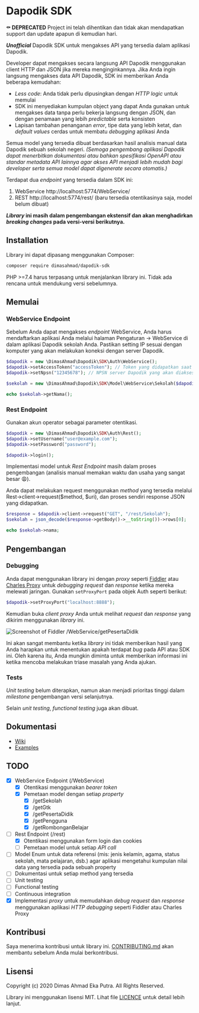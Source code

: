 # Dapodik SDK

**⚰️ DEPRECATED**
Project ini telah dihentikan dan tidak akan mendapatkan support dan update apapun di kemudian hari.

***Unofficial*** Dapodik SDK untuk mengakses API yang tersedia dalam aplikasi Dapodik.

Developer dapat mengakses secara langsung API Dapodik menggunakan client HTTP dan JSON jika mereka menginginkannya. Jika Anda ingin langsung mengakses data API Dapodik, SDK ini memberikan Anda beberapa kemudahan:

- *Less code*: Anda tidak perlu dipusingkan dengan *HTTP logic* untuk memulai
- SDK ini menyediakan kumpulan object yang dapat Anda gunakan untuk mengakses data tanpa perlu bekerja langsung dengan JSON, dan dengan penamaan yang lebih *predictable* serta konsisten
- Lapisan tambahan penanganan *error*, tipe data yang lebih ketat, dan *default values* cerdas untuk membatu *debugging* aplikasi Anda 

Semua model yang tersedia dibuat berdasarkan hasil analisis manual data Dapodik sebuah sekolah negeri. *(Semoga pengembang aplikasi Dapodik dapat menerbitkan dokumentasi atau bahkan spesifikasi OpenAPI atau standar metadata API lainnya agar akses API menjadi lebih mudah bagi developer serta semua model dapat digenerate secara otomatis.)*

Terdapat dua *endpoint* yang tersedia dalam SDK ini:
1. WebService http://localhost:5774/WebService/
2. REST http://localhost:5774/rest/ (baru tersedia otentikasinya saja, model belum dibuat)

***Library* ini masih dalam pengembangan ekstensif dan akan menghadirkan *breaking changes* pada versi-versi berikutnya.** 

## Installation

Library ini dapat dipasang menggunakan Composer:

```bash
composer require dimasahmad/dapodik-sdk
```

PHP >=7.4 harus terpasang untuk menjalankan library ini. Tidak ada rencana untuk mendukung versi sebelumnya. 

## Memulai

### WebService Endpoint

Sebelum Anda dapat mengakses *endpoint* WebService, Anda harus mendaftarkan aplikasi Anda melalui halaman Pengaturan -> WebService di dalam aplikasi Dapodik sekolah Anda. Pastikan setting IP sesuai dengan komputer yang akan melakukan koneksi dengan server Dapodik.

```php
$dapodik = new \DimasAhmad\Dapodik\SDK\Auth\WebService();
$dapodik->setAccessToken("accessToken"); // Token yang didapatkan saat registrasi aplikasi
$dapodik->setNpsn("12345678"); // NPSN server Dapodik yang akan diakses

$sekolah = new \DimasAhmad\Dapodik\SDK\Model\WebService\Sekolah($dapodik);

echo $sekolah->getNama();
```

### Rest Endpoint

Gunakan akun operator sebagai parameter otentikasi.

```php
$dapodik = new \DimasAhmad\Dapodik\SDK\Auth\Rest();
$dapodik->setUsername("user@example.com");
$dapodik->setPassword("password");

$dapodik->login();
```

Implementasi model untuk *Rest Endpoint* masih dalam proses pengembangan (analisis manual memakan waktu dan usaha yang sangat besar 😩).

Anda dapat melakukan request menggunakan *method* yang tersedia melalui Rest->client->request($method, $uri), dan proses sendiri response JSON yang didapatkan.

```php
$response = $dapodik->client->request("GET", "/rest/Sekolah");
$sekolah = json_decode($response->getBody()->__toString())->rows[0];

echo $sekolah->nama;
```

## Pengembangan

### Debugging

Anda dapat menggunakan library ini dengan *proxy* seperti [Fiddler](http://www.telerik.com/fiddler) atau [Charles Proxy](https://www.charlesproxy.com/) untuk *debugging request* dan *response* ketika mereka melewati jaringan. Gunakan `setProxyPort` pada objek Auth seperti berikut:

```php
$dapodik->setProxyPort("localhost:8888");
```

Kemudian buka *client* *proxy* Anda untuk melihat *request* dan *response* yang dikirim menggunakan *library* ini.

![Screenshot of Fiddler /WebService/getPesertaDidik](https://github.com/dimasahmad/dapodik-sdk/blob/master/docs/images/fiddler.png)

Ini akan sangat membantu ketika *library* ini tidak memberikan hasil yang Anda harapkan untuk menentukan apakah terdapat *bug* pada API atau SDK ini. Oleh karena itu, Anda mungkin diminta untuk memberikan informasi ini ketika mencoba melakukan triase masalah yang Anda ajukan. 

### Tests

*Unit testing* belum diterapkan, namun akan menjadi prioritas tinggi dalam *milestone* pengembangan versi selanjutnya.

Selain *unit testing*, *functional testing* juga akan dibuat. 

## Dokumentasi

- [Wiki](https://github.com/dimasahmad/dapodik-sdk/wiki)
- [Examples](https://github.com/dimasahmad/dapodik-sdk/wiki/Examples)

## TODO

 - [x] WebService Endpoint (/WebService)
    - [x] Otentikasi menggunakan *bearer token*
    - [x] Pemetaan model dengan setiap *property*
        - [x] /getSekolah
        - [x] /getGtk
        - [x] /getPesertaDidik
        - [x] /getPengguna
        - [x] /getRombonganBelajar
 - [ ] Rest Endpoint (/rest)
    - [x] Otentikasi menggunakan form login dan cookies
    - [ ] Pemetaan model untuk setiap *API call*
 - [ ] Model Enum untuk data referensi (mis: jenis kelamin, agama, status sekolah, mata pelajaran, dsb.) agar aplikasi mengetahui kumpulan nilai data yang tersedia pada sebuah property
 - [ ] Dokumentasi untuk setiap method yang tersedia
 - [ ] Unit testing
 - [ ] Functional testing
 - [ ] Continuous integration
 - [x] Implementasi *proxy* untuk memudahkan *debug request* dan *response* menggunakan aplikasi *HTTP debugging* seperti Fiddler atau Charles Proxy
    
## Kontribusi

Saya menerima kontribusi untuk library ini. [CONTRIBUTING.md](CONTRIBUTING.md) akan membantu sebelum Anda mulai berkontribusi.

## Lisensi

Copyright (c) 2020 Dimas Ahmad Eka Putra. All Rights Reserved.

Library ini menggunakan lisensi MIT. Lihat file [LICENCE](LICENSE) untuk detail lebih lanjut.
